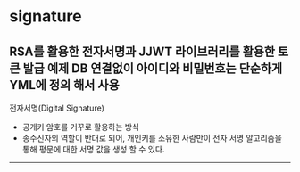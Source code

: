 # signature 
RSA를 활용한 전자서명과 JJWT 라이브러리를 활용한 토큰 발급 예제
DB 연결없이 아이디와 비밀번호는 단순하게 YML에 정의 해서 사용
----------------------
전자서명(Digital Signature)
- 공개키 암호를 거꾸로 활용하는 방식
- 송수신자의 역할이 반대로 되어, 개인키를 소유한 사람만이 전자 서명 알고리즘을 통해 평문에 대한 서명 값을 생성 할 수 있다.
---------------------
